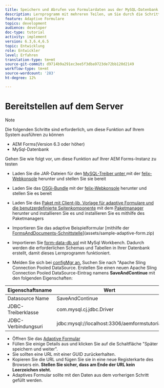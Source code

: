 ```yaml
---
title: Speichern und Abrufen von Formulardaten aus der MySQL-Datenbank
description: Lernprogramm mit mehreren Teilen, um Sie durch die Schritte zum Speichern und Abrufen von Formulardaten zu führen
feature: Adaptive Formulare
topics: development
audience: developer
doc-type: tutorial
activity: implement
version: 6.3,6.4,6.5
topic: Entwicklung
role: Entwickler
level: Erfahren
translation-type: tm+mt
source-git-commit: d9714b9a291ec3ee5f3dba9723de72bb120d2149
workflow-type: tm+mt
source-wordcount: '283'
ht-degree: 12%

---
```



# Bereitstellen auf dem Server

>[!NOTE]
>
>Die folgenden Schritte sind erforderlich, um diese Funktion auf Ihrem System ausführen zu können
>
>* AEM Forms(Version 6.3 oder höher)
>* MySql-Datenbank


Gehen Sie wie folgt vor, um diese Funktion auf Ihrer AEM Forms-Instanz zu testen

* Laden Sie die JAR-Dateien für den [MySQL-Treiber unter ](assets/mysqldriver.jar) mit der [felix-Webkonsole](http://localhost:4502/system/console/bundles) herunter und stellen Sie sie bereit
* Laden Sie das [OSGi-Bundle](assets/SaveAndContinue.SaveAndContinue.core-1.0-SNAPSHOT.jar) mit der [felix-Webkonsole](http://localhost:4502/system/console/bundles) herunter und stellen Sie es bereit
* Laden Sie das [Paket mit Client-lib, Vorlage für adaptive Formulare und die benutzerdefinierte Seitenkomponente](assets/store-and-fetch-af-with-data.zip) mit dem [Paketmanager](http://localhost:4502/crx/packmgr/index.jsp) herunter und installieren Sie es und installieren Sie es mithilfe des Paketmanagers
* Importieren Sie das adaptive Beispielformular [mithilfe der [FormsAndDocuments-Schnittstelle](http://localhost:4502/aem/forms.html/content/dam/formsanddocuments)](assets/sample-adaptive-form.zip)

* Importieren Sie [form-data-db.sql](assets/form-data-db.sql) mit MySql Workbench. Dadurch werden die erforderlichen Schemas und Tabellen in Ihrer Datenbank erstellt, damit dieses Lernprogramm funktioniert.
* Melden Sie sich bei [configMgr an.](http://localhost:4502/system/console/configMgr) Suchen Sie nach &quot;Apache Sling Connection Pooled DataSource. Erstellen Sie einen neuen Apache Sling Connection Pooled DataSource-Eintrag namens **SaveAndContinue** mit den folgenden Eigenschaften:

| Eigenschaftsname | Wert |
------------------------|---------------------------------------
| Datasource Name | SaveAndContinue |
| JDBC-Treiberklasse | com.mysql.cj.jdbc.Driver |
| JDBC-Verbindungsuri | jdbc:mysql://localhost:3306/aemformstutorial |


* Öffnen Sie das [Adaptive Formular](http://localhost:4502/content/dam/formsanddocuments/demostoreandretrieveformdata/jcr:content?wcmmode=disabled)
* Füllen Sie einige Details aus und klicken Sie auf die Schaltfläche &quot;Später speichern und weiter&quot;.
* Sie sollten eine URL mit einer GUID zurückerhalten.
* Kopieren Sie die URL und fügen Sie sie in eine neue Registerkarte des Browsers ein. **Stellen Sie sicher, dass am Ende der URL kein Leerzeichen steht.**
* Adaptives Formular sollte mit den Daten aus dem vorherigen Schritt gefüllt werden.
